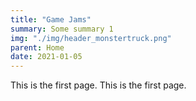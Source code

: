 ```yaml
---
title: "Game Jams"
summary: Some summary 1
img: "./img/header_monstertruck.png"
parent: Home
date: 2021-01-05
---
```


This is the first page.
This is the first page.